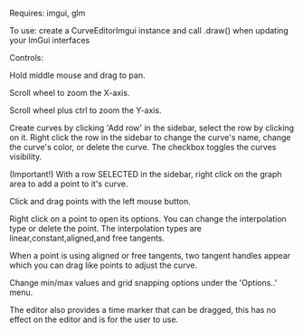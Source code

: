 Requires: imgui, glm

To use: create a CurveEditorImgui instance and call .draw() when updating your ImGui interfaces

Controls: 

Hold middle mouse and drag to pan.

Scroll wheel to zoom the X-axis.

Scroll wheel plus ctrl to zoom the Y-axis.

Create curves by clicking 'Add row' in the sidebar, select the row by clicking on it. Right click the row in the sidebar to change the curve's name, change the curve's color, or delete the curve. The checkbox toggles the curves visibility.

(Important!) With a row SELECTED in the sidebar, right click on the graph area to add a point to it's curve.

Click and drag points with the left mouse button.

Right click on a point to open its options. You can change the interpolation type or delete the point. The interpolation types are linear,constant,aligned,and free tangents.

When a point is using aligned or free tangents, two tangent handles appear which you can drag like points to adjust the curve.

Change min/max values and grid snapping options under the 'Options..' menu.

The editor also provides a time marker that can be dragged, this has no effect on the editor and is for the user to use.



